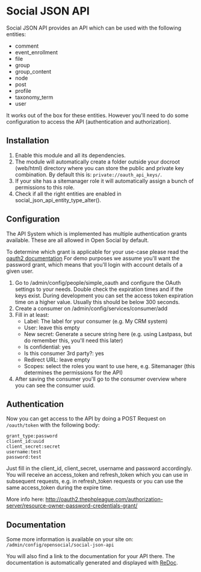 # Social JSON API

Social JSON API provides an API which can be used with the following entities:

* comment
* event_enrollment
* file
* group
* group_content
* node
* post
* profile
* taxonomy_term
* user

It works out of the box for these entities. However you'll need to do some configuration to access the API (authentication and authorization).

## Installation

1. Enable this module and all its dependencies.
1. The module will automatically create a folder outside your docroot (web/html) directory where you can store the public and private key combination. By default this is: `private://oauth_api_keys/`.
1. If your site has a sitemanager role it will automatically assign a bunch of permissions to this role. 
1. Check if all the right entities are enabled in social_json_api_entity_type_alter().

## Configuration

The API System which is implemented has multiple authentication grants available. These are all allowed in Open Social by default. 

To determine which grant is applicable for your use-case please read the [oauth2 documentation](http://oauth2.thephpleague.com/authorization-server/which-grant/) For demo purposes we assume you'll want the password grant, which means that you'll login with account details of a given user.

1. Go to /admin/config/people/simple_oauth and configure the OAuth settings to your needs. Double check the expiration times and if the keys exist. During development you can set the access token expiration time on a higher value. Usually this should be below 300 seconds.
1. Create a consumer on /admin/config/services/consumer/add
1. Fill in at least:
    * Label: The label for your consumer (e.g. My CRM system)
    * User: leave this empty
    * New secret: Generate a secure string here (e.g. using Lastpass, but do remember this, you'll need this later)
    * Is confidential: yes
    * Is this consumer 3rd party?: yes
    * Redirect URL: leave empty
    * Scopes: select the roles you want to use here, e.g. Sitemanager (this determines the permissions for the API)
1. After saving the consumer you'll go to the consumer overview where you can see the consumer uuid.

## Authentication
Now you can get access to the API by doing a POST Request on `/oauth/token` with the following body:

```
grant_type:password
client_id:uuid
client_secret:secret
username:test
password:test
```

Just fill in the client_id, client_secret, username and password accordingly. You will receive an access_token and refresh_token which you can use in subsequent requests, e.g. in refresh_token requests or you can use the same access_token during the expire time.

More info here: http://oauth2.thephpleague.com/authorization-server/resource-owner-password-credentials-grant/

## Documentation

Some more information is available on your site on:
`/admin/config/opensocial/social-json-api`

You will also find a link to the documentation for your API there. The documentation is automatically generated and displayed with [ReDoc](https://github.com/Rebilly/ReDoc).